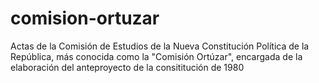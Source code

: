# comision-ortuzar
Actas de la Comisión de Estudios de la Nueva Constitución Política de la República, más conocida como la "Comisión Ortúzar", encargada de la elaboración del anteproyecto de la consititución de 1980
